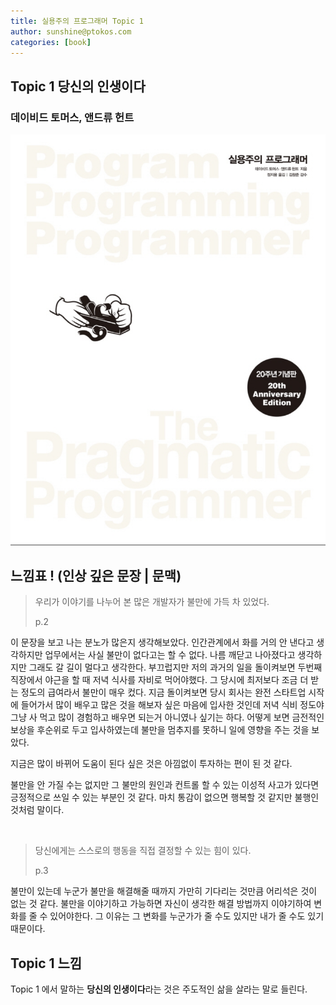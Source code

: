 ```yaml
---
title: 실용주의 프로그래머 Topic 1
author: sunshine@ptokos.com
categories: [book]
---
```


## Topic 1 당신의 인생이다


### 데이비드 토머스, 앤드류 헌트
![Alt text](/assets/img/book/실용주의-프로그래머/cover.png)



## 느낌표 ! (인상 깊은 문장 | 문맥)
> 우리가 이야기를 나누어 본 많은 개발자가 불만에 가득 차 있었다.
> 
> p.2

이 문장을 보고 나는 분노가 많은지 생각해보았다. 인간관계에서 화를 거의 안 낸다고 생각하지만 업무에서는 사실 불만이 없다고는 할 수 없다.
나름 깨닫고 나아졌다고 생각하지만 그래도 갈 길이 멀다고 생각한다. 부끄럽지만 저의 과거의 일을 돌이켜보면 두번째 직장에서 야근을 할 때 저녁 식사를 자비로 먹어야했다.
그 당시에 최저보다 조금 더 받는 정도의 급여라서 불만이 매우 컸다. 
지금 돌이켜보면 당시 회사는 완전 스타트업 시작에 들어가서 많이 배우고 많은 것을 해보자 싶은 마음에 입사한 것인데 저녁 식비 정도야 그냥 사 먹고 많이 경험하고 배우면 되는거 아니였나 싶기는 하다.
어떻게 보면 금전적인 보상을 후순위로 두고 입사하였는데 불만을 멈추지를 못하니 일에 영향을 주는 것을 보았다. 

지금은 많이 바뀌어 도움이 된다 싶은 것은 아낌없이 투자하는 편이 된 것 같다.

불만을 안 가질 수는 없지만 그 불만의 원인과 컨트롤 할 수 있는 이성적 사고가 있다면 긍정적으로 쓰일 수 있는 부분인 것 같다. 마치 통감이 없으면 행복할 것 같지만 불행인 것처럼 말이다.

<br />



> 당신에게는 스스로의 행동을 직접 결정할 수 있는 힘이 있다.
> 
> p.3

불만이 있는데 누군가 불만을 해결해줄 때까지 가만히 기다리는 것만큼 어리석은 것이 없는 것 같다. 
불만을 이야기하고 가능하면 자신이 생각한 해결 방법까지 이야기하여 변화를 줄 수 있어야한다. 
그 이유는 그 변화를 누군가가 줄 수도 있지만 내가 줄 수도 있기 때문이다.

## Topic 1 느낌
Topic 1 에서 말하는 **당신의 인생이다**라는 것은 주도적인 삶을 살라는 말로 들린다. 

 






